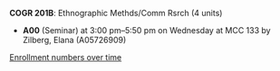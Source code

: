 **COGR 201B**: Ethnographic Methds/Comm Rsrch (4 units)

- **A00** (Seminar) at 3:00 pm–5:50 pm on Wednesday at MCC 133 by Zilberg, Elana (A05726909)

[Enrollment numbers over time](./COGR201B.tsv)
